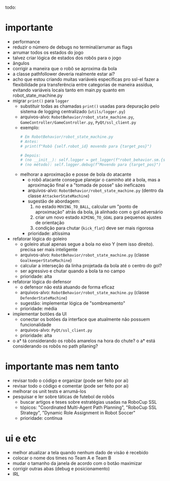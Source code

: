 todo:

# importante

- performance
- reduzir o número de debugs no terminal/arrumar as flags
- arrumar todos os estados do jogo
- talvez criar lógica de estados dos robôs para o jogo 
- ângulos 
- corrigir a maneira que o robô se aproxima da bola
- a classe pathfollower deveria realmente estar aí?
- acho que estou criando muitas variáveis específicas pro ssl-el fazer a flexibilidade pra transferência entre categorias de maneira assídua, evitando variáveis locais tanto em main.py quanto em robot_state_machine.py
- migrar `print()` para `logger`
    - substituir todas as chamadas `print()` usadas para depuração pelo sistema de logging centralizado (`utils/logger.py`)
    - arquivos-alvo: `RobotBehavior/robot_state_machine.py`, `GameController/GameController.py`, `PyQt/ssl_client.py`
    - exemplo:
        ```python
        # Em RobotBehavior/robot_state_machine.py
        # Antes:
        # print(f"Robô {self.robot_id} movendo para {target_pos}")

        # Depois:
        # (no __init__): self.logger = get_logger(f"robot_behavior.sm.{self.robot_id}")
        # (no método): self.logger.debug(f"Movendo para {target_pos}")
        ```
  - melhorar a aproximação e posse de bola do atacante
    - o robô atacante consegue planejar o caminho até a bola, mas a aproximação final e a "tomada de posse" são ineficazes
    - arquivos-alvo: `RobotBehavior/robot_state_machine.py` (dentro da classe `AttackerStateMachine`)
    - sugestão de abordagem:
        1. no estado `MOVING_TO_BALL`, calcular um "ponto de aproximação" atrás da bola, já alinhado com o gol adversário
        2. criar um novo estado `AIMING_TO_GOAL` para pequenos ajustes de orientação
        3. condição para chutar (`kick_flat`) deve ser mais rigorosa
    - prioridade: altíssima
- refatorar lógica do goleiro
    - o goleiro atual apenas segue a bola no eixo Y (nem isso direito). precisa ser mais inteligente
    - arquivos-alvo: `RobotBehavior/robot_state_machine.py` (classe `GoalkeeperStateMachine`)
    - calcular a interseção da linha projetada da bola até o centro do gol?
    - ser agressivo e chutar quando a bola ta no campo
    - prioridade: alta
- refatorar lógica do defensor
    - o defensor não está atuando de forma eficaz
    - arquivos-alvo: `RobotBehavior/robot_state_machine.py` (classe `DefenderStateMachine`)
    - sugestão: implementar lógica de "sombreamento"
    - prioridade: média
- implementar botões da UI
    - conectar os botões da interface que atualmente não possuem funcionalidade
    - arquivos-alvo: `PyQt/ssl_client.py`
    - prioridade: alta
- o a* tá considerando os robôs amarelos na hora do chute? o a* está considerando os robôs no path pllaning? 

# importante mas nem tanto

- revisar todo o código e organizar (pode ser feito por ai)
- revisar todo o código e comentar (pode ser feito por ai)
- melhorar os unit tests e arrumá-los
- pesquisar e ler sobre táticas de futebol de robôs
    - buscar artigos e teses sobre estratégias usadas na RoboCup SSL
    - tópicos: "Coordinated Multi-Agent Path Planning", "RoboCup SSL Strategy", "Dynamic Role Assignment in Robot Soccer"
    - prioridade: contínua

# ui e etc

- melhor atualizar a tela quando nenhum dado de visão é recebido
- colocar o nome dos times no Team A e Team B
- mudar o tamanho da janela de acordo com o botão maximizar
- corrigir outras abas (debug e posicionamento)
- IRL
